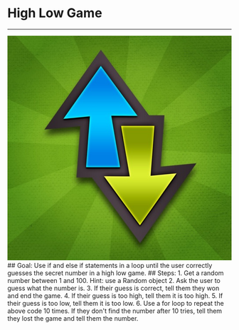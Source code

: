 
# High Low Game
  <hr/>
  <img src="./highLowGame.jpg"/>
## Goal:
   Use if and else if statements in a loop until the user correctly guesses the secret number in a high low game.
## Steps:
1. Get a random number between 1 and 100. Hint: use a Random object
2. Ask the user to guess what the number is.
3. If their guess is correct, tell them they won and end the game.
4. If their guess is too high, tell them it is too high.
5. If their guess is too low, tell them it is too low.
6. Use a for loop to repeat the above code 10 times. If they don't find the number after 10 tries, tell them they lost the game and tell them the number.
  
 

